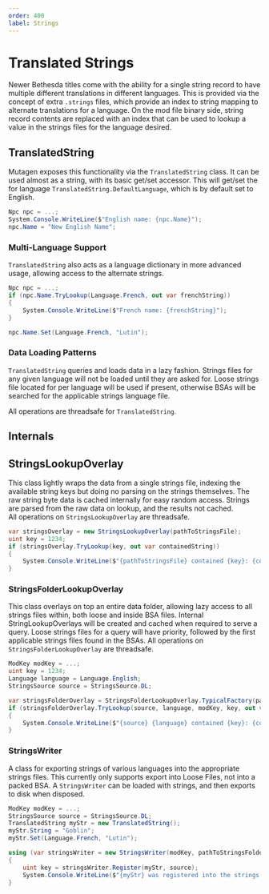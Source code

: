 ```yaml
---
order: 400
label: Strings
---
```

# Translated Strings
Newer Bethesda titles come with the ability for a single string record to have multiple different translations in different languages.  This is provided via the concept of extra `.strings` files, which provide an index to string mapping to alternate translations for a language.  On the mod file binary side, string record contents are replaced with an index that can be used to lookup a value in the strings files for the language desired.

## TranslatedString
Mutagen exposes this functionality via the `TranslatedString` class.  It can be used almost as a string, with its basic get/set accessor.  This will get/set the for language `TranslatedString.DefaultLanguage`, which is by default set to English.

```csharp
Npc npc = ...;
System.Console.WriteLine($"English name: {npc.Name}");
npc.Name = "New English Name";
```

### Multi-Language Support
`TranslatedString` also acts as a language dictionary in more advanced usage, allowing access to the alternate strings.
```csharp
Npc npc = ...;
if (npc.Name.TryLookup(Language.French, out var frenchString))
{
    System.Console.WriteLine($"French name: {frenchString}");
}

npc.Name.Set(Language.French, "Lutin");
```

### Data Loading Patterns
`TranslatedString` queries and loads data in a lazy fashion.  Strings files for any given language will not be loaded until they are asked for.   Loose strings file located for per language will be used if present, otherwise BSAs will be searched for the applicable strings language file. 

All operations are threadsafe for `TranslatedString`.

## Internals
## StringsLookupOverlay
This class lightly wraps the data from a single strings file, indexing the available string keys but doing no parsing on the strings themselves.  The raw string byte data is cached internally for easy random access.  Strings are parsed from the raw data on lookup, and the results not cached.  
All operations on `StringsLookupOverlay` are threadsafe.
```csharp
var stringsOverlay = new StringsLookupOverlay(pathToStringsFile);
uint key = 1234;
if (stringsOverlay.TryLookup(key, out var containedString))
{
    System.Console.WriteLine($"{pathToStringsFile} contained {key}: {containedString}");
}
```  

### StringsFolderLookupOverlay
This class overlays on top an entire data folder, allowing lazy access to all strings files within, both loose and inside BSA files.  Internal StringLookupOverlays will be created and cached when required to serve a query.  Loose strings files for a query will have priority, followed by the first applicable strings files found in the BSAs.  All operations on `StringsFolderLookupOverlay` are threadsafe.

```csharp
ModKey modKey = ...;
uint key = 1234;
Language language = Language.English;
StringsSource source = StringsSource.DL;

var stringsFolderOverlay = StringsFolderLookupOverlay.TypicalFactory(pathToDataFolder);
if (stringsFolderOverlay.TryLookup(source, language, modKey, key, out var containedString))
{
    System.Console.WriteLine($"{source} {language} contained {key}: {containedString}");
}
```

### StringsWriter
A class for exporting strings of various languages into the appropriate strings files.  This currently only supports export into Loose Files, not into a packed BSA.  A `StringsWriter` can be loaded with strings, and then exports to disk when disposed.
```csharp
ModKey modKey = ...;
StringsSource source = StringsSource.DL;
TranslatedString myStr = new TranslatedString();
myStr.String = "Goblin";
myStr.Set(Language.French, "Lutin");

using (var stringsWriter = new StringsWriter(modKey, pathToStringsFolder))
{
    uint key = stringsWriter.Register(myStr, source);
    System.Console.WriteLine($"{myStr} was registered into the strings files for {source} under key: {key}.");
}
```
